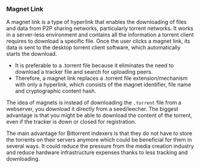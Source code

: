 
### Magnet Link
A magnet link is a type of hyperlink that enables the downloading of files and data from P2P sharing networks, particularly torrent networks. It works in a server-less environment and contains all the information a torrent client requires to download a specific file. Once the user clicks a magnet link, its data is sent to the desktop torrent client software, which automatically starts the download.
- It is preferable to a .torrent file because it eliminates the need to download a tracker file and search for uploading peers.
- Therefore, a magnet link replaces a .torrent file extension/mechanism with only a hyperlink, which consists of the magnet identifier, file name and cryptographic content hash.

The idea of magnets is instead of downloading the `.torrent` file from a webserver, you download it directly from a seed/leecher. The biggest advantage is that you might be able to download the content of the torrent, even if the tracker is down or closed for registration.

The main advantage for Bittorrent indexers is that they do not have to store the torrents on their servers anymore which could be beneficial for them in several ways. It could reduce the pressure from the media creation industry and reduce hardware infrastructure expenses thanks to less tracking and downloading.

